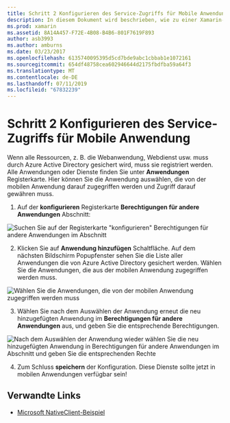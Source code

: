 ```yaml
---
title: Schritt 2 Konfigurieren des Service-Zugriffs für Mobile Anwendung
description: In diesem Dokument wird beschrieben, wie zu einer Xamarin-Anwendung mit Zugriff auf eine Azure-Anwendung durch Azure Active Directory gesichert wird.
ms.prod: xamarin
ms.assetid: 8A14A457-F72E-4B08-B4B6-801F7619F893
author: asb3993
ms.author: amburns
ms.date: 03/23/2017
ms.openlocfilehash: 6135740095395d5cd7bde9abc1cbbab1e1072161
ms.sourcegitcommit: 654df48758cea602946644d2175fbdfba59a64f3
ms.translationtype: MT
ms.contentlocale: de-DE
ms.lasthandoff: 07/11/2019
ms.locfileid: "67832239"
---
```

# <a name="step-2-configure-service-access-for-mobile-application"></a>Schritt 2 Konfigurieren des Service-Zugriffs für Mobile Anwendung

Wenn alle Ressourcen, z. B. die Webanwendung, Webdienst usw. muss durch Azure Active Directory gesichert wird, muss sie registriert werden. Alle Anwendungen oder Dienste finden Sie unter **Anwendungen** Registerkarte. Hier können Sie die Anwendung auswählen, die von der mobilen Anwendung darauf zugegriffen werden und Zugriff darauf gewähren muss.

1. Auf der **konfigurieren** Registerkarte **Berechtigungen für andere Anwendungen** Abschnitt:

  ![](configure-images/2.1-configure.png "Suchen Sie auf der Registerkarte \"konfigurieren\" Berechtigungen für andere Anwendungen im Abschnitt")

2. Klicken Sie auf **Anwendung hinzufügen** Schaltfläche. Auf dem nächsten Bildschirm Popupfenster sehen Sie die Liste aller Anwendungen die von Azure Active Directory gesichert werden. Wählen Sie die Anwendungen, die aus der mobilen Anwendung zugegriffen werden muss.

  ![](configure-images/2.2-add-application.png "Wählen Sie die Anwendungen, die von der mobilen Anwendung zugegriffen werden muss")

3. Wählen Sie nach dem Auswählen der Anwendung erneut die neu hinzugefügten Anwendung im **Berechtigungen für andere Anwendungen** aus, und geben Sie die entsprechende Berechtigungen.

  ![](configure-images/2.3-permissions.png "Nach dem Auswählen der Anwendung wieder wählen Sie die neu hinzugefügten Anwendung in Berechtigungen für andere Anwendungen im Abschnitt und geben Sie die entsprechenden Rechte")

4. Zum Schluss **speichern** der Konfiguration. Diese Dienste sollte jetzt in mobilen Anwendungen verfügbar sein!



## <a name="related-links"></a>Verwandte Links

- [Microsoft NativeClient-Beispiel](https://github.com/AzureADSamples/NativeClient-MultiTarget-DotNet)
